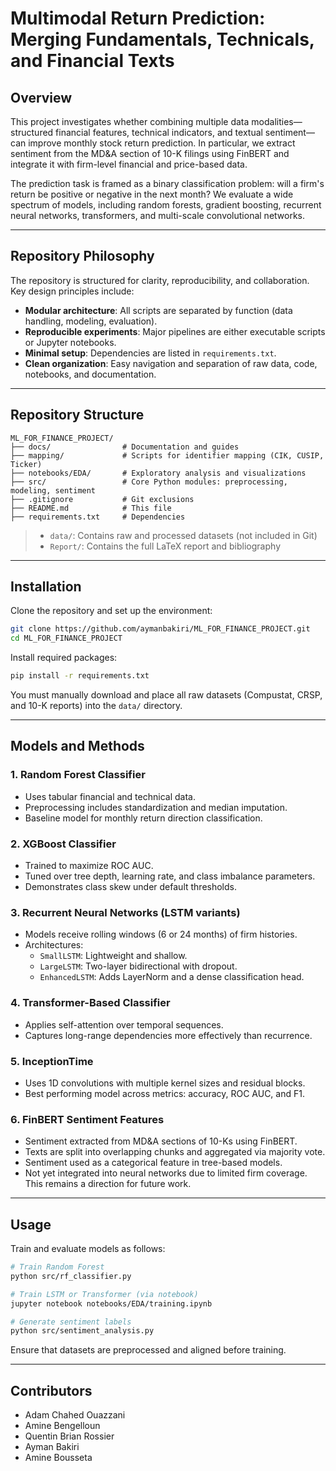 # **Multimodal Return Prediction: Merging Fundamentals, Technicals, and Financial Texts**

## **Overview**

This project investigates whether combining multiple data modalities—structured financial features, technical indicators, and textual sentiment—can improve monthly stock return prediction. In particular, we extract sentiment from the MD&A section of 10-K filings using FinBERT and integrate it with firm-level financial and price-based data.

The prediction task is framed as a binary classification problem: will a firm's return be positive or negative in the next month? We evaluate a wide spectrum of models, including random forests, gradient boosting, recurrent neural networks, transformers, and multi-scale convolutional networks.

---

## **Repository Philosophy**

The repository is structured for clarity, reproducibility, and collaboration. Key design principles include:

- **Modular architecture**: All scripts are separated by function (data handling, modeling, evaluation).
- **Reproducible experiments**: Major pipelines are either executable scripts or Jupyter notebooks.
- **Minimal setup**: Dependencies are listed in `requirements.txt`.
- **Clean organization**: Easy navigation and separation of raw data, code, notebooks, and documentation.

---

## **Repository Structure**

```text
ML_FOR_FINANCE_PROJECT/
├── docs/                # Documentation and guides
├── mapping/             # Scripts for identifier mapping (CIK, CUSIP, Ticker)
├── notebooks/EDA/       # Exploratory analysis and visualizations
├── src/                 # Core Python modules: preprocessing, modeling, sentiment
├── .gitignore           # Git exclusions
├── README.md            # This file
├── requirements.txt     # Dependencies
```

> - `data/`: Contains raw and processed datasets (not included in Git)
> - `Report/`: Contains the full LaTeX report and bibliography

---

## **Installation**

Clone the repository and set up the environment:

```bash
git clone https://github.com/aymanbakiri/ML_FOR_FINANCE_PROJECT.git
cd ML_FOR_FINANCE_PROJECT
```

Install required packages:

```bash
pip install -r requirements.txt
```

You must manually download and place all raw datasets (Compustat, CRSP, and 10-K reports) into the `data/` directory.

---

## **Models and Methods**

### **1. Random Forest Classifier**
- Uses tabular financial and technical data.
- Preprocessing includes standardization and median imputation.
- Baseline model for monthly return direction classification.

### **2. XGBoost Classifier**
- Trained to maximize ROC AUC.
- Tuned over tree depth, learning rate, and class imbalance parameters.
- Demonstrates class skew under default thresholds.

### **3. Recurrent Neural Networks (LSTM variants)**
- Models receive rolling windows (6 or 24 months) of firm histories.
- Architectures:
  - `SmallLSTM`: Lightweight and shallow.
  - `LargeLSTM`: Two-layer bidirectional with dropout.
  - `EnhancedLSTM`: Adds LayerNorm and a dense classification head.

### **4. Transformer-Based Classifier**
- Applies self-attention over temporal sequences.
- Captures long-range dependencies more effectively than recurrence.

### **5. InceptionTime**
- Uses 1D convolutions with multiple kernel sizes and residual blocks.
- Best performing model across metrics: accuracy, ROC AUC, and F1.

### **6. FinBERT Sentiment Features**
- Sentiment extracted from MD&A sections of 10-Ks using FinBERT.
- Texts are split into overlapping chunks and aggregated via majority vote.
- Sentiment used as a categorical feature in tree-based models.
- Not yet integrated into neural networks due to limited firm coverage. This remains a direction for future work.

---

## **Usage**

Train and evaluate models as follows:

```bash
# Train Random Forest
python src/rf_classifier.py

# Train LSTM or Transformer (via notebook)
jupyter notebook notebooks/EDA/training.ipynb

# Generate sentiment labels
python src/sentiment_analysis.py
```

Ensure that datasets are preprocessed and aligned before training.


---

## **Contributors**

- Adam Chahed Ouazzani  
- Amine Bengelloun  
- Quentin Brian Rossier  
- Ayman Bakiri  
- Amine Bousseta
